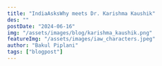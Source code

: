 ```yaml
---
title: "IndiaAsksWhy meets Dr. Karishma Kaushik"
des: ""
postDate: "2024-06-16"
img: "/assets/images/blog/karishma_kaushik.png"
featureImg: "/assets/images/iaw_characters.jpeg"
author: "Bakul Piplani"
tags: ["blogpost"]
---
```

